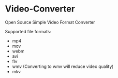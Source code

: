 # Video-Converter
Open Source Simple Video Format Converter

Supported file formats:
* mp4
* mov
* webm
* avi
* flv
* wmv (Converting to wmv will reduce video quality)
* mkv
